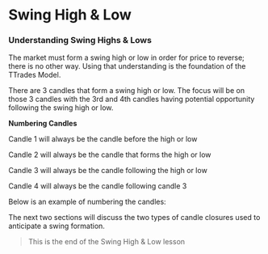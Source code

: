# Swing High & Low

### **Understanding Swing Highs & Lows**

The market must form a swing high or low in order for price to reverse; there is no other way. Using that understanding is the foundation of the TTrades Model.

There are 3 candles that form a swing high or low. The focus will be on those 3 candles with the 3rd and 4th candles having potential opportunity following the swing high or low.

**Numbering Candles**

Candle 1 will always be the candle before the high or low

Candle 2 will always be the candle that forms the high or low

Candle 3 will always be the candle following the high or low

Candle 4 will always be the candle following candle 3

Below is an example of numbering the candles:

[](.images/099fb2ae-ff95-4a00-99ca-63e892578800.png)

The next two sections will discuss the two types of candle closures used to anticipate a swing formation.

> This is the end of the Swing High & Low lesson
>